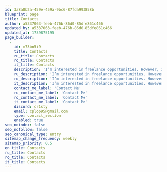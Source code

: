 ```yaml
---
id: 3a8a8b2a-459e-459a-9bc6-87fda993858b
blueprint: page
title: Contacts
author: a5337063-feeb-476b-86d0-85dfe861c466
updated_by: a5337063-feeb-476b-86d0-85dfe861c466
updated_at: 1739875195
page_builder:
  -
    id: m73bn5i9
    title: Contacts
    ru_title: Contacts
    ro_title: Contacts
    it_title: Contacts
    description: 'I’m interested in freelance opportunities. However, if you have other requests or questions, don’t hesitate to contact me.'
    ru_description: 'I’m interested in freelance opportunities. However, if you have other requests or questions, don’t hesitate to contact me.'
    ro_description: 'I’m interested in freelance opportunities. However, if you have other requests or questions, don’t hesitate to contact me.'
    it_description: 'I’m interested in freelance opportunities. However, if you have other requests or questions, don’t hesitate to contact me.'
    contact_me_label: 'Contact Me'
    ru_contact_me_label: 'Contact Me'
    ro_contact_me_label: 'Contact Me'
    it_contact_me_label: 'Contact Me'
    discord: cr1sty
    email: cplop95@gmail.com
    type: contact_section
    enabled: true
seo_noindex: false
seo_nofollow: false
seo_canonical_type: entry
sitemap_change_frequency: weekly
sitemap_priority: 0.5
en_title: Contacts
ru_title: Contacts
ro_title: Contacts
it_title: Contacts
---
```

